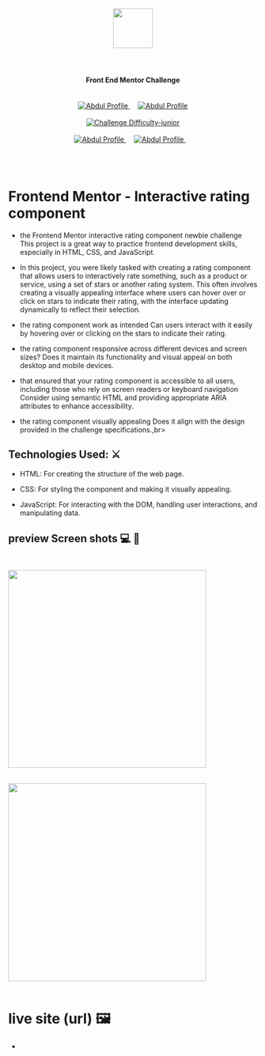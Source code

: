 <h1 align="center"><img src="https://github.com/0xabdul/Interactive-Rating-Component/assets/119418867/fa658c7b-4913-468f-aec0-b3aa8409aa22" height="80px"></img></h1><br>
<h4 align="center" color="blue">Front End Mentor Challenge</h4><br>
<div align="center">
  <a href="https://www.frontendmentor.io/profile/0xAbdul">
    <img src="https://img.shields.io/badge/Profile-0xAbdul-fefefe?style=for-the-badge&logo=frontendmentor" alt="Abdul Profile">
  </a> &nbsp;&nbsp;&nbsp;
  <a href="https://www.frontendmentor.io/profile/0xAbdul">
    <img src="https://img.shields.io/badge/Status-Completed-90EE90?style=for-the-badge&logo=frontendmentor" alt="Abdul Profile">
  </a><br><br>
  <a href="https://www.frontendmentor.io/challenges?difficulties=2"  >
    <img src="https://img.shields.io/badge/Difficulty-newbie-87CEEB?style=for-the-badge&logo=frontendmentor" alt="Challenge Difficulty-junior">
  </a>
</div>
<br />
<div align="center">
    <a href="https://www.frontendmentor.io/profile/0xAbdul">
    <img src="https://img.shields.io/badge/Type-Free-000080?style=for-the-badge&logo=frontendmentor" alt="Abdul Profile">
  </a> &nbsp;&nbsp;&nbsp;
  <a href="https://www.frontendmentor.io/profile/0xAbdul">
    <img src="https://img.shields.io/badge/Languages-HTML & CSS & js-800080?style=for-the-badge&logo=frontendmentor" alt="Abdul Profile">
  </a> &nbsp;&nbsp;&nbsp;<br><br><br>
</div><br>


# Frontend Mentor - Interactive rating component <br>

- the Frontend Mentor interactive rating component newbie challenge This project is a great way to practice  frontend development skills, especially in HTML, CSS, and  JavaScript.

- In this project, you were likely tasked with creating a rating component that allows users to interactively rate something, such as a product or service, using a set of stars or another rating system. This often involves creating a visually appealing interface where users can hover over or click on stars to indicate their rating, with the interface updating dynamically to reflect their selection.

- the rating component work as intended Can users interact with it easily by hovering over or clicking on the stars to indicate their rating.

- the rating component responsive across different devices and screen sizes? Does it maintain its functionality and visual appeal on both desktop and mobile devices.

- that ensured that your rating component is accessible to all users, including those who rely on screen readers or keyboard navigation Consider using semantic HTML and providing appropriate ARIA attributes to enhance accessibility.

- the rating component visually appealing Does it align with the design provided in the challenge specifications.,br><br>


## Technologies Used: ⚔️<br>

- HTML: For creating the structure of the web page.

- CSS: For styling the component and making it visually appealing.

- JavaScript: For interacting with the DOM, handling user interactions, and manipulating data.<br>

## preview Screen shots 💻 🎦 <br><br>

<img src="https://github.com/0xabdul/Interactive-Rating-Component/assets/119418867/f66705d8-ee19-44ab-9f7a-818cdc202654" height="400px"></img><br><br>

<img src="https://github.com/0xabdul/Interactive-Rating-Component/assets/119418867/7a53920e-3b9f-47c8-860f-e943d0e05225" height="400px"></img><br><br>


# live site (url) 🖼️<br>

<ul>
  <li><a href=""></a></li>
</ul>










